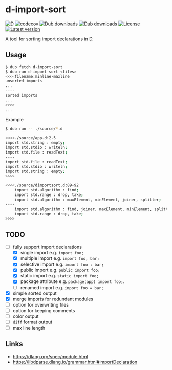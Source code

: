 # d-import-sort

[![D](https://github.com/ShigekiKarita/d-import-sort/actions/workflows/d.yml/badge.svg)](https://github.com/ShigekiKarita/d-import-sort/actions/workflows/d.yml)
[![codecov](https://codecov.io/gh/ShigekiKarita/d-import-sort/branch/master/graph/badge.svg?token=9X68LYF7IL)](https://codecov.io/gh/ShigekiKarita/d-import-sort)
[![Dub downloads](https://img.shields.io/dub/dt/d-import-sort.svg)](http://code.dlang.org/packages/d-import-sort)
[![Dub downloads](https://img.shields.io/dub/dm/d-import-sort.svg)](http://code.dlang.org/packages/d-import-sort)
[![License](https://img.shields.io/dub/l/d-import-sort.svg)](http://code.dlang.org/packages/d-import-sort)
[![Latest version](https://img.shields.io/dub/v/d-import-sort.svg)](http://code.dlang.org/packages/d-import-sort)


A tool for sorting import declarations in D.

## Usage

```bash
$ dub fetch d-import-sort
$ dub run d-import-sort <files>
<<<<filename:minline-maxline
unsorted imports
...
----
sorted imports
...
>>>>
...
```

Example

```bash
$ dub run -- ./source/*.d

<<<<./source/app.d:2-5
import std.string : empty;
import std.stdio : writeln;
import std.file : readText;
----
import std.file : readText;
import std.stdio : writeln;
import std.string : empty;
>>>>

<<<<./source/dimportsort.d:89-92
    import std.algorithm : find;
    import std.range : drop, take;
    import std.algorithm : maxElement, minElement, joiner, splitter;
----
    import std.algorithm : find, joiner, maxElement, minElement, splitter;
    import std.range : drop, take;
>>>>
```

## TODO

- [ ] fully support import declarations
  - [x] single import e.g. `import foo;`
  - [x] multiple import e.g. `import foo, bar;`
  - [x] selective import e.g. `import foo : bar;`
  - [x] public import e.g. `public import foo;`
  - [x] static import e.g. `static import foo;`
  - [x] package attribute e.g. `package(app) import foo;`.
  - [ ] renamed import e.g. `import foo = bar;`
- [x] simple sorted output
- [x] merge imports for redundant modules
- [ ] option for overwriting files
- [ ] option for keeping comments
- [ ] color output
- [ ] `diff` format output
- [ ] max line length

## Links

- https://dlang.org/spec/module.html
- https://libdparse.dlang.io/grammar.html#importDeclaration
